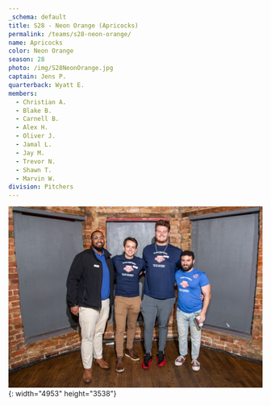 ```yaml
---
_schema: default
title: S28 - Neon Orange (Apricocks)
permalink: /teams/s28-neon-orange/
name: Apricocks
color: Neon Orange
season: 28
photo: /img/S28NeonOrange.jpg
captain: Jens P.
quarterback: Wyatt E.
members:
  - Christian A.
  - Blake B.
  - Carnell B.
  - Alex H.
  - Oliver J.
  - Jamal L.
  - Jay M.
  - Trevor N.
  - Shawn T.
  - Marvin W.
division: Pitchers
---
```

![](/img/da2-7066.jpg){: width="4953" height="3538"}